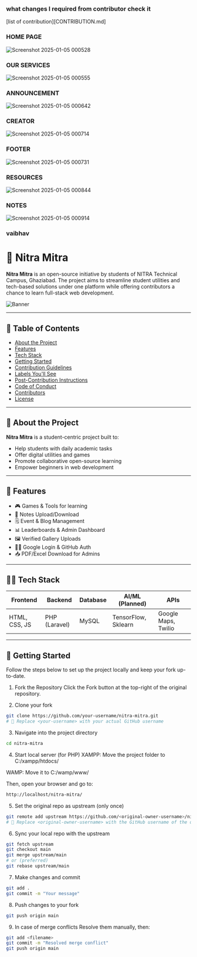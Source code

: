 ### what changes I required from contributor check it 
[list of contribution][CONTRIBUTION.md]
### HOME PAGE
![Screenshot 2025-01-05 000528](https://github.com/user-attachments/assets/711b6daf-872e-4c63-a0a5-b356f0daa178)

### OUR SERVICES
![Screenshot 2025-01-05 000555](https://github.com/user-attachments/assets/d9fe8710-2dc1-40ce-88f2-77d7a35c81d7)

### ANNOUNCEMENT
![Screenshot 2025-01-05 000642](https://github.com/user-attachments/assets/e34c1523-47a4-4758-b90c-f86a1c487e59)

### CREATOR

![Screenshot 2025-01-05 000714](https://github.com/user-attachments/assets/6b4c4fc4-c2a1-46fd-95e9-f9bca3f11c17)

### FOOTER
![Screenshot 2025-01-05 000731](https://github.com/user-attachments/assets/cce591a4-a95a-40af-bfa7-4d182d263db1)

### RESOURCES

![Screenshot 2025-01-05 000844](https://github.com/user-attachments/assets/2768bbe4-9426-40f5-9ee5-22ad7de46828)

### NOTES

![Screenshot 2025-01-05 000914](https://github.com/user-attachments/assets/9fcff10b-c90d-43c7-84c4-468030ce51ca)

### vaibhav
# 🚀 Nitra Mitra

**Nitra Mitra** is an open-source initiative by students of NITRA Technical Campus, Ghaziabad. The project aims to streamline student utilities and tech-based solutions under one platform while offering contributors a chance to learn full-stack web development.

![Banner](https://your-image-url-if-any.com)

---

## 📌 Table of Contents

- [About the Project](#about-the-project)
- [Features](#features)
- [Tech Stack](#tech-stack)
- [Getting Started](#getting-started)
- [Contribution Guidelines](#contribution-guidelines)
- [Labels You'll See](#labels-youll-see)
- [Post-Contribution Instructions](#post-contribution-instructions)
- [Code of Conduct](#code-of-conduct)
- [Contributors](#contributors)
- [License](#license)

---

## 📖 About the Project

**Nitra Mitra** is a student-centric project built to:
- Help students with daily academic tasks
- Offer digital utilities and games
- Promote collaborative open-source learning
- Empower beginners in web development

---

## 🌟 Features

- 🎮 Games & Tools for learning
- 🧾 Notes Upload/Download
- 🗒 Event & Blog Management
- 📊 Leaderboards & Admin Dashboard
- 🖼 Verified Gallery Uploads
- 🧑‍💻 Google Login & GitHub Auth
- 📥 PDF/Excel Download for Admins

---

## 🧑‍💻 Tech Stack

| Frontend     | Backend       | Database | AI/ML (Planned) | APIs         |
|--------------|---------------|----------|------------------|--------------|
| HTML, CSS, JS| PHP (Laravel) | MySQL    | TensorFlow, Sklearn | Google Maps, Twilio |

---

## 🚀 Getting Started

Follow the steps below to set up the project locally and keep your fork up-to-date.

1. Fork the Repository
Click the Fork button at the top-right of the original repository.

2. Clone your fork
```bash 
git clone https://github.com/your-username/nitra-mitra.git
# 🔁 Replace <your-username> with your actual GitHub username
```
3. Navigate into the project directory
```bash 
cd nitra-mitra
```
4. Start local server (for PHP)
XAMPP: Move the project folder to C:/xampp/htdocs/

WAMP: Move it to C:/wamp/www/

Then, open your browser and go to:
```bash
http://localhost/nitra-mitra/
```
5. Set the original repo as upstream (only once)
```bash 
git remote add upstream https://github.com/<original-owner-username>/nitra-mitra.git
# 🔁 Replace <original-owner-username> with the GitHub username of the original repository owner
```
6. Sync your local repo with the upstream
```bash 
git fetch upstream
git checkout main
git merge upstream/main
# or (preferred)
git rebase upstream/main
```
7. Make changes and commit
```bash 
git add .
git commit -m "Your message"
```
8. Push changes to your fork
```bash 
git push origin main
```
9. In case of merge conflicts
Resolve them manually, then:
```bash 
git add <filename>
git commit -m "Resolved merge conflict"
git push origin main
```
